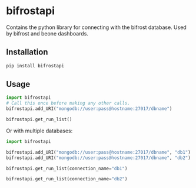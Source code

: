 # bifrostapi

Contains the python library for connecting with the bifrost database. Used by bifrost and beone dashboards.

## Installation

```bash
pip install bifrostapi
```

## Usage

```python
import bifrostapi
# Call this once before making any other calls.
bifrostapi.add_URI("mongodb://user:pass@hostname:27017/dbname")

bifrostapi.get_run_list()

```

Or with multiple databases:

```python
import bifrostapi

bifrostapi.add_URI("mongodb://user:pass@hostname:27017/dbname", "db1")
bifrostapi.add_URI("mongodb://user:pass@hostname:27017/dbname", "db2")

bifrostapi.get_run_list(connection_name="db1")

bifrostapi.get_run_list(connection_name="db2")
```
